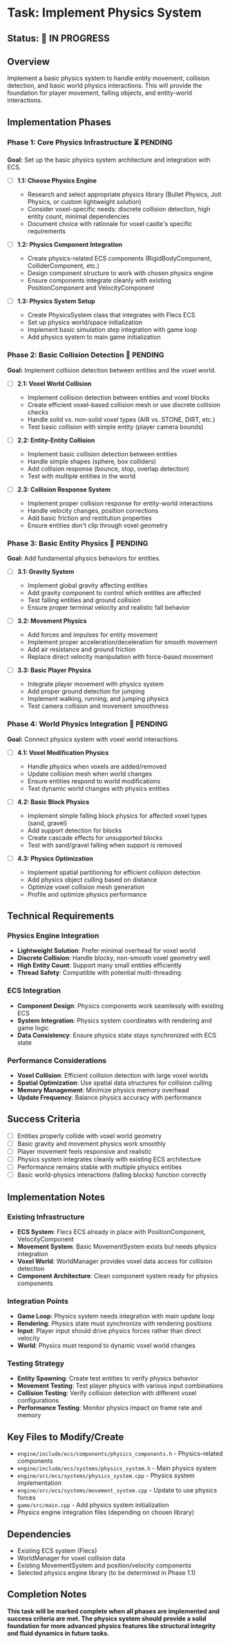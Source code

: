 # Task: Implement Physics System

## Status: 🔄 IN PROGRESS

## Overview
Implement a basic physics system to handle entity movement, collision detection, and basic world physics interactions. This will provide the foundation for player movement, falling objects, and entity-world interactions.

## Implementation Phases

### Phase 1: Core Physics Infrastructure ⏳ PENDING
**Goal:** Set up the basic physics system architecture and integration with ECS.

- [ ] **1.1: Choose Physics Engine**
  - Research and select appropriate physics library (Bullet Physics, Jolt Physics, or custom lightweight solution)
  - Consider voxel-specific needs: discrete collision detection, high entity count, minimal dependencies
  - Document choice with rationale for voxel castle's specific requirements

- [ ] **1.2: Physics Component Integration**
  - Create physics-related ECS components (RigidBodyComponent, ColliderComponent, etc.)
  - Design component structure to work with chosen physics engine
  - Ensure components integrate cleanly with existing PositionComponent and VelocityComponent

- [ ] **1.3: Physics System Setup**
  - Create PhysicsSystem class that integrates with Flecs ECS
  - Set up physics world/space initialization
  - Implement basic simulation step integration with game loop
  - Add physics system to main game initialization

### Phase 2: Basic Collision Detection 🔄 PENDING
**Goal:** Implement collision detection between entities and the voxel world.

- [ ] **2.1: Voxel World Collision**
  - Implement collision detection between entities and voxel blocks
  - Create efficient voxel-based collision mesh or use discrete collision checks
  - Handle solid vs. non-solid voxel types (AIR vs. STONE, DIRT, etc.)
  - Test basic collision with simple entity (player camera bounds)

- [ ] **2.2: Entity-Entity Collision**
  - Implement basic collision detection between entities
  - Handle simple shapes (sphere, box colliders)
  - Add collision response (bounce, stop, overlap detection)
  - Test with multiple entities in the world

- [ ] **2.3: Collision Response System**
  - Implement proper collision response for entity-world interactions
  - Handle velocity changes, position corrections
  - Add basic friction and restitution properties
  - Ensure entities don't clip through voxel geometry

### Phase 3: Basic Entity Physics 🔄 PENDING
**Goal:** Add fundamental physics behaviors for entities.

- [ ] **3.1: Gravity System**
  - Implement global gravity affecting entities
  - Add gravity component to control which entities are affected
  - Test falling entities and ground collision
  - Ensure proper terminal velocity and realistic fall behavior

- [ ] **3.2: Movement Physics**
  - Add forces and impulses for entity movement
  - Implement proper acceleration/deceleration for smooth movement
  - Add air resistance and ground friction
  - Replace direct velocity manipulation with force-based movement

- [ ] **3.3: Basic Player Physics**
  - Integrate player movement with physics system
  - Add proper ground detection for jumping
  - Implement walking, running, and jumping physics
  - Test camera collision and movement smoothness

### Phase 4: World Physics Integration 🔄 PENDING
**Goal:** Connect physics system with voxel world interactions.

- [ ] **4.1: Voxel Modification Physics**
  - Handle physics when voxels are added/removed
  - Update collision mesh when world changes
  - Ensure entities respond to world modifications
  - Test dynamic world changes with physics entities

- [ ] **4.2: Basic Block Physics**
  - Implement simple falling block physics for affected voxel types (sand, gravel)
  - Add support detection for blocks
  - Create cascade effects for unsupported blocks
  - Test with sand/gravel falling when support is removed

- [ ] **4.3: Physics Optimization**
  - Implement spatial partitioning for efficient collision detection
  - Add physics object culling based on distance
  - Optimize voxel collision mesh generation
  - Profile and optimize physics performance

## Technical Requirements

### Physics Engine Integration
- **Lightweight Solution**: Prefer minimal overhead for voxel world
- **Discrete Collision**: Handle blocky, non-smooth voxel geometry well
- **High Entity Count**: Support many small entities efficiently
- **Thread Safety**: Compatible with potential multi-threading

### ECS Integration
- **Component Design**: Physics components work seamlessly with existing ECS
- **System Integration**: Physics system coordinates with rendering and game logic
- **Data Consistency**: Ensure physics state stays synchronized with ECS state

### Performance Considerations
- **Voxel Collision**: Efficient collision detection with large voxel worlds
- **Spatial Optimization**: Use spatial data structures for collision culling
- **Memory Management**: Minimize physics memory overhead
- **Update Frequency**: Balance physics accuracy with performance

## Success Criteria
- [ ] Entities properly collide with voxel world geometry
- [ ] Basic gravity and movement physics work smoothly
- [ ] Player movement feels responsive and realistic
- [ ] Physics system integrates cleanly with existing ECS architecture
- [ ] Performance remains stable with multiple physics entities
- [ ] Basic world-physics interactions (falling blocks) function correctly

## Implementation Notes

### Existing Infrastructure
- **ECS System**: Flecs ECS already in place with PositionComponent, VelocityComponent
- **Movement System**: Basic MovementSystem exists but needs physics integration
- **Voxel World**: WorldManager provides voxel data access for collision detection
- **Component Architecture**: Clean component system ready for physics components

### Integration Points
- **Game Loop**: Physics system needs integration with main update loop
- **Rendering**: Physics state must synchronize with rendering positions
- **Input**: Player input should drive physics forces rather than direct velocity
- **World**: Physics must respond to dynamic voxel world changes

### Testing Strategy
- **Entity Spawning**: Create test entities to verify physics behavior
- **Movement Testing**: Test player physics with various input combinations
- **Collision Testing**: Verify collision detection with different voxel configurations
- **Performance Testing**: Monitor physics impact on frame rate and memory

## Key Files to Modify/Create
- `engine/include/ecs/components/physics_components.h` - Physics-related components
- `engine/include/ecs/systems/physics_system.h` - Main physics system
- `engine/src/ecs/systems/physics_system.cpp` - Physics system implementation
- `engine/src/ecs/systems/movement_system.cpp` - Update to use physics forces
- `game/src/main.cpp` - Add physics system initialization
- Physics engine integration files (depending on chosen library)

## Dependencies
- Existing ECS system (Flecs)
- WorldManager for voxel collision data
- Existing MovementSystem and position/velocity components
- Selected physics engine library (to be determined in Phase 1.1)

## Completion Notes
**This task will be marked complete when all phases are implemented and success criteria are met. The physics system should provide a solid foundation for more advanced physics features like structural integrity and fluid dynamics in future tasks.**

